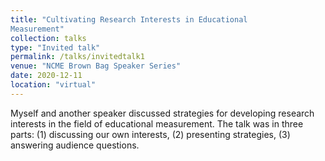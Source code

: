 ```yaml
---
title: "Cultivating Research Interests in Educational
Measurement"
collection: talks
type: "Invited talk"
permalink: /talks/invitedtalk1
venue: "NCME Brown Bag Speaker Series"
date: 2020-12-11
location: "virtual"
---
```


Myself and another speaker discussed strategies for developing research interests in the field of educational measurement. The talk was in three parts: (1) discussing our own interests, (2) presenting strategies, (3) answering audience questions.
